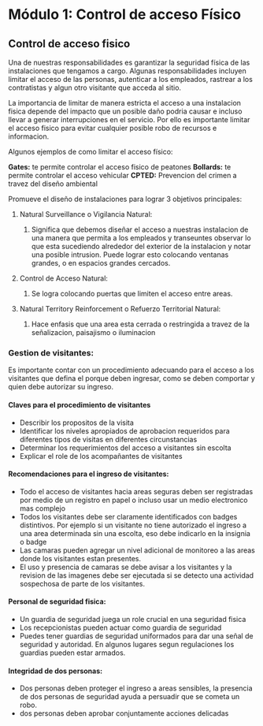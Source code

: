 # Módulo 1: Control de acceso Físico

## Control de acceso fisico

Una de nuestras responsabilidades es garantizar la seguridad física de las instalaciones que tengamos a cargo. Algunas responsabilidades incluyen limitar el acceso de las personas, autenticar a los empleados, rastrear a los contratistas y algun otro visitante que acceda al sitio.

La importancia de limitar de manera estricta el acceso a una instalacion fisica depende del impacto que un posible daño podria causar e incluso llevar a generar interrupciones en el servicio. Por ello es importante limitar el acceso fisico para evitar cualquier posible robo de recursos e informacion.

Algunos ejemplos de como limitar el acceso físico:

**Gates:** te permite controlar el acceso fisico de peatones
**Bollards:** te permite controlar el acceso vehicular
**CPTED:** Prevencion del crimen a travez del diseño ambiental

Promueve el diseño de instalaciones para lograr 3 objetivos principales:

1. Natural Surveillance o Vigilancia Natural:
    1. Significa que debemos diseñar el acceso a nuestras instalacion de una manera que permita a los empleados y transeuntes observar lo que esta sucediendo alrededor del exterior de la instalacion y notar una posible intrusion. Puede lograr esto colocando ventanas grandes, o en espacios grandes cercados.

2. Control de Acceso Natural: 
    1. Se logra colocando puertas que limiten el acceso entre areas.

3. Natural Territory Reinforcement o Refuerzo Territorial Natural:
    1. Hace enfasis que una area esta cerrada o restringida a travez de la señalizacion, paisajismo o iluminacion

### Gestion de visitantes:

Es importante contar con un procedimiento adecuando para el acceso a los visitantes que defina el porque deben ingresar, como se deben comportar y quien debe autorizar su ingreso.

#### Claves para el procedimiento de visitantes

- Describir los propositos de la visita
- Identificar los niveles apropiados de aprobacion requeridos para diferentes tipos de visitas en diferentes circunstancias
- Determinar los requerimientos del acceso a visitantes sin escolta
- Explicar el role de los acompañantes de visitantes

#### Recomendaciones para el ingreso de visitantes:

- Todo el acceso de visitantes hacia areas seguras deben ser registradas por medio de un registro en papel o incluso usar un medio electronico mas complejo
- Todos los visitantes debe ser claramente identificados con badges distintivos. Por ejemplo si un visitante no tiene autorizado el ingreso a una area determinada sin una escolta, eso debe indicarlo en la insignia o badge
- Las camaras pueden agregar un nivel adicional de monitoreo a las areas donde los visitantes estan presentes.
- El uso y presencia de camaras se debe avisar a los visitantes y la revision de las imagenes debe ser ejecutada si se detecto una actividad sospechosa de parte de los visitantes.

#### Personal de seguridad fisica:

- Un guardia de seguridad juega un role crucial en una seguridad fisica
- Los recepcionistas pueden actuar como guardia de seguridad
- Puedes tener guardias de seguridad uniformados para dar una señal de seguridad y autoridad. En algunos lugares segun regulaciones los guardias pueden estar armados.

#### Integridad de dos personas:

- Dos personas deben proteger el ingreso a areas sensibles, la presencia de dos personas de seguridad ayuda a persuadir que se cometa un robo.
- dos personas deben aprobar conjuntamente acciones delicadas